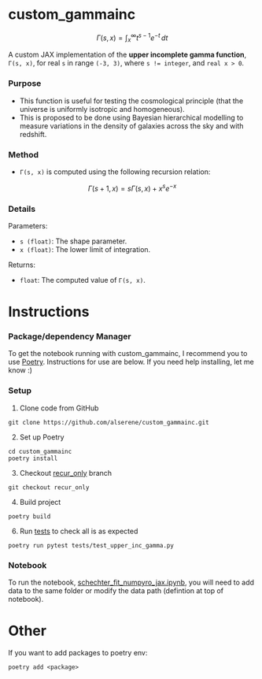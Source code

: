 # custom_gammainc

$$
\Gamma(s, x) = \int_x^\infty t^{s-1} e^{-t} \, dt
$$

A custom JAX implementation of the **upper incomplete gamma function**, <code>Γ(s, x)</code>, for real <code>s</code> in range <code>(-3, 3)</code>, where <code>s != integer</code>, and <code>real x > 0</code>.

### Purpose

- This function is useful for testing the cosmological principle (that the universe is uniformly isotropic and homogeneous).
- This is proposed to be done using Bayesian hierarchical modelling to measure variations in the density of galaxies across the sky and with redshift.

### Method

- <code>Γ(s, x)</code> is computed using the following recursion relation:

$$
\Gamma(s+1, x) = s \Gamma(s, x) + x^s e^{-x}
$$

### Details

Parameters:
 - <code>s (float)</code>: The shape parameter.
 - <code>x (float)</code>: The lower limit of integration.

Returns:
 - <code>float</code>: The computed value of <code>Γ(s, x)</code>.


# Instructions

### Package/dependency Manager
To get the notebook running with custom_gammainc, I recommend you to use [Poetry](https://python-poetry.org/). Instructions for use are below. If you need help installing, let me know :)

### Setup
1. Clone code from GitHub
```
git clone https://github.com/alserene/custom_gammainc.git
```
2. Set up Poetry
```
cd custom_gammainc
poetry install
```
3. Checkout [recur_only](https://github.com/alserene/custom_gammainc/tree/recur_only) branch
```
git checkout recur_only
```
4. Build project
```
poetry build
```
6. Run [tests](https://github.com/alserene/custom_gammainc/blob/recur_only/tests/test_upper_inc_gamma.py) to check all is as expected
```
poetry run pytest tests/test_upper_inc_gamma.py
```

### Notebook
To run the notebook, [schechter_fit_numpyro_jax.ipynb](https://github.com/alserene/custom_gammainc/blob/recur_only/src/gammainc/schechter_fit_numpyro_jax.ipynb), you will need to add data to the same folder or modify the data path (defintion at top of notebook).

# Other
If you want to add packages to poetry env:

<code>poetry add \<package> </code>

